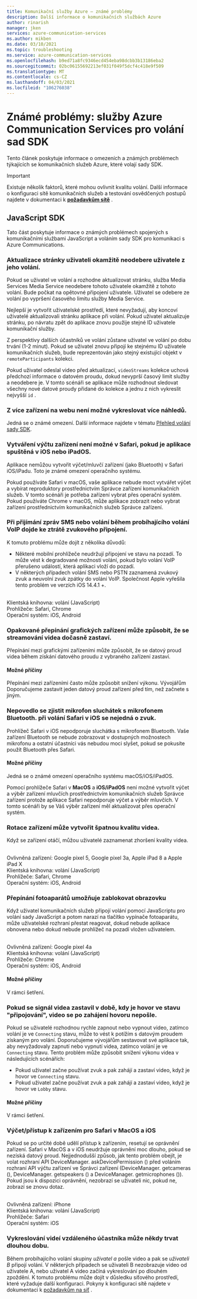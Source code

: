 ```yaml
---
title: Komunikační služby Azure – známé problémy
description: Další informace o komunikačních službách Azure
author: rinarish
manager: jken
services: azure-communication-services
ms.author: mikben
ms.date: 03/10/2021
ms.topic: troubleshooting
ms.service: azure-communication-services
ms.openlocfilehash: b9ed71a8fc9346ecd454eba98dcbb3b13186eba2
ms.sourcegitcommit: 02bc06155692213ef031f049f5dcf4c418e9f509
ms.translationtype: MT
ms.contentlocale: cs-CZ
ms.lasthandoff: 04/03/2021
ms.locfileid: "106276038"
---
```

# <a name="known-issues-azure-communication-services-calling-sdks"></a>Známé problémy: služby Azure Communication Services pro volání sad SDK
Tento článek poskytuje informace o omezeních a známých problémech týkajících se komunikačních služeb Azure, které volají sady SDK.

> [!IMPORTANT]
> Existuje několik faktorů, které mohou ovlivnit kvalitu volání. Další informace o konfiguraci sítě komunikačních služeb a testování osvědčených postupů najdete v dokumentaci k **[požadavkům sítě](https://docs.microsoft.com/azure/communication-services/concepts/voice-video-calling/network-requirements)** .


## <a name="javascript-sdk"></a>JavaScript SDK

Tato část poskytuje informace o známých problémech spojených s komunikačními službami JavaScript a voláním sady SDK pro komunikaci s Azure Communications.

### <a name="refreshing-a-page-doesnt-immediately-remove-the-user-from-their-call"></a>Aktualizace stránky uživateli okamžitě neodebere uživatele z jeho volání.

Pokud se uživatel ve volání a rozhodne aktualizovat stránku, služba Media Services Media Service neodebere tohoto uživatele okamžitě z tohoto volání. Bude počkat na opětovné připojení uživatele. Uživatel se odebere ze volání po vypršení časového limitu služby Media Service.

Nejlepší je vytvořit uživatelské prostředí, které nevyžadují, aby koncoví uživatelé aktualizovali stránku aplikace při volání. Pokud uživatel aktualizuje stránku, po návratu zpět do aplikace znovu použije stejné ID uživatele komunikační služby.

Z perspektivy dalších účastníků ve volání zůstane uživatel ve volání po dobu trvání (1-2 minut). Pokud se uživatel znovu připojí ke stejnému ID uživatele komunikačních služeb, bude reprezentován jako stejný existující objekt v `remoteParticipants` kolekci.

Pokud uživatel odeslal video před aktualizací, `videoStreams` kolekce uchová předchozí informace o datovém proudu, dokud nevyprší časový limit služby a neodebere je. V tomto scénáři se aplikace může rozhodnout sledovat všechny nové datové proudy přidané do kolekce a jednu z nich vykreslit nejvyšší `id` . 


### <a name="its-not-possible-to-render-multiple-previews-from-multiple-devices-on-web"></a>Z více zařízení na webu není možné vykreslovat více náhledů.
Jedná se o známé omezení. Další informace najdete v tématu [Přehled volání sady SDK](https://docs.microsoft.com/azure/communication-services/concepts/voice-video-calling/calling-sdk-features).

### <a name="enumerating-devices-isnt-possible-in-safari-when-the-application-runs-on-ios-or-ipados"></a>Vytváření výčtu zařízení není možné v Safari, pokud je aplikace spuštěná v iOS nebo iPadOS.

Aplikace nemůžou vytvořit výčet/mluvčí zařízení (jako Bluetooth) v Safari iOS/iPadu. Toto je známé omezení operačního systému.

Pokud používáte Safari v macOS, vaše aplikace nebude moct vytvářet výčet a vybírat reproduktory prostřednictvím Správce zařízení komunikačních služeb. V tomto scénáři je potřeba zařízení vybrat přes operační systém. Pokud používáte Chrome v macOS, může aplikace zobrazit nebo vybrat zařízení prostřednictvím komunikačních služeb Správce zařízení.

### <a name="audio-connectivity-is-lost-when-receiving-sms-messages-or-calls-during-an-ongoing-voip-call"></a>Při přijímání zpráv SMS nebo volání během probíhajícího volání VoIP dojde ke ztrátě zvukového připojení.
K tomuto problému může dojít z několika důvodů:

- Některé mobilní prohlížeče neudržují připojení ve stavu na pozadí. To může vést k degradované možnosti volání, pokud bylo volání VoIP přerušeno událostí, která aplikaci vloží do pozadí. 
- V některých případech volání SMS nebo PSTN zaznamená zvukový zvuk a neuvolní zvuk zpátky do volání VoIP. Společnost Apple vyřešila tento problém ve verzích iOS 14.4.1 +. 

<br/>Klientská knihovna: volání (JavaScript)
<br/>Prohlížeče: Safari, Chrome
<br/>Operační systém: iOS, Android

### <a name="repeatedly-switching-video-devices-may-cause-video-streaming-to-temporarily-stop"></a>Opakované přepínání grafických zařízení může způsobit, že se streamování videa dočasně zastaví.

Přepínání mezi grafickými zařízeními může způsobit, že se datový proud videa během získání datového proudu z vybraného zařízení zastaví.

#### <a name="possible-causes"></a>Možné příčiny
Přepínání mezi zařízeními často může způsobit snížení výkonu. Vývojářům Doporučujeme zastavit jeden datový proud zařízení před tím, než začnete s jiným.

### <a name="bluetooth-headset-microphone-is-not-detected-therefore-is-not-audible-during-the-call-on-safari-on-ios"></a>Nepovedlo se zjistit mikrofon sluchátek s mikrofonem Bluetooth. při volání Safari v iOS se nejedná o zvuk.
Prohlížeč Safari v iOS nepodporuje sluchátka s mikrofonem Bluetooth. Vaše zařízení Bluetooth se nebude zobrazovat v dostupných možnostech mikrofonu a ostatní účastníci vás nebudou moci slyšet, pokud se pokusíte použít Bluetooth přes Safari.

#### <a name="possible-causes"></a>Možné příčiny
Jedná se o známé omezení operačního systému macOS/iOS/iPadOS. 

Pomocí prohlížeče Safari v **MacOS** a **iOS/iPadOS** není možné vytvořit výčet a výběr zařízení mluvčích prostřednictvím komunikačních služeb Správce zařízení protože aplikace Safari nepodporuje výčet a výběr mluvčích. V tomto scénáři by se Váš výběr zařízení měl aktualizovat přes operační systém.

### <a name="rotation-of-a-device-can-create-poor-video-quality"></a>Rotace zařízení může vytvořit špatnou kvalitu videa.
Když se zařízení otáčí, můžou uživatelé zaznamenat zhoršení kvality videa.

<br/>Ovlivněná zařízení: Google pixel 5, Google pixel 3a, Apple iPad 8 a Apple iPad X
<br/>Klientská knihovna: volání (JavaScript)
<br/>Prohlížeče: Safari, Chrome
<br/>Operační systém: iOS, Android


### <a name="camera-switching-makes-the-screen-freeze"></a>Přepínání fotoaparátů umožňuje zablokovat obrazovku 
Když uživatel komunikačních služeb připojí volání pomocí JavaScriptu pro volání sady JavaScript a potom narazí na tlačítko vypínače fotoaparátu, může uživatelské rozhraní přestat reagovat, dokud nebude aplikace obnovena nebo dokud nebude prohlížeč na pozadí vložen uživatelem.

<br/>Ovlivněná zařízení: Google pixel 4a
<br/>Klientská knihovna: volání (JavaScript)
<br/>Prohlížeče: Chrome
<br/>Operační systém: iOS, Android


#### <a name="possible-causes"></a>Možné příčiny
V rámci šetření.

### <a name="if-the-video-signal-was-stopped-while-the-call-is-in-connecting-state-the-video-will-not-be-sent-after-the-call-started"></a>Pokud se signál videa zastavil v době, kdy je hovor ve stavu "připojování", video se po zahájení hovoru nepošle. 
Pokud se uživatelé rozhodnou rychle zapnout nebo vypnout video, zatímco volání je ve `Connecting` stavu, může to vést k potížím s datovým proudem získaným pro volání. Doporučujeme vývojářům sestavovat své aplikace tak, aby nevyžadovaly zapnutí nebo vypnutí videa, zatímco volání je ve `Connecting` stavu. Tento problém může způsobit snížení výkonu videa v následujících scénářích:

 - Pokud uživatel začne používat zvuk a pak zahájí a zastaví video, když je hovor ve `Connecting` stavu.
 - Pokud uživatel začne používat zvuk a pak zahájí a zastaví video, když je hovor ve `Lobby` stavu.

#### <a name="possible-causes"></a>Možné příčiny
V rámci šetření.

### <a name="enumeratingaccessing-devices-for-safari-on-macos-and-ios"></a>Výčet/přístup k zařízením pro Safari v MacOS a iOS 
Pokud se po určité době udělí přístup k zařízením, resetují se oprávnění zařízení. Safari v MacOS a v iOS neudržuje oprávnění moc dlouho, pokud se nezíská datový proud. Nejjednodušší způsob, jak tento problém obejít, je volat rozhraní API DeviceManager. askDevicePermission () před voláním rozhraní API výčtu zařízení ve Správci zařízení (DeviceManager. getcameras (), DeviceManager. getspeakers () a DeviceManager. getmicrophones ()). Pokud jsou k dispozici oprávnění, nezobrazí se uživateli nic, pokud ne, zobrazí se znovu dotaz.

<br/>Ovlivněná zařízení: iPhone
<br/>Klientská knihovna: volání (JavaScript)
<br/>Prohlížeče: Safari
<br/>Operační systém: iOS

###  <a name="sometimes-it-takes-a-long-time-to-render-remote-participant-videos"></a>Vykreslování videí vzdáleného účastníka může někdy trvat dlouhou dobu.
Během probíhajícího volání skupiny _uživatel a_ pošle video a pak se _uživateli B_ připojí volání. V některých případech se uživateli B nezobrazuje video od uživatele A, nebo uživatel A video začíná vykreslování po dlouhém zpoždění. K tomuto problému může dojít v důsledku síťového prostředí, které vyžaduje další konfiguraci. Pokyny k konfiguraci sítě najdete v dokumentaci k [požadavkům na síť](https://docs.microsoft.com/azure/communication-services/concepts/voice-video-calling/network-requirements) .
